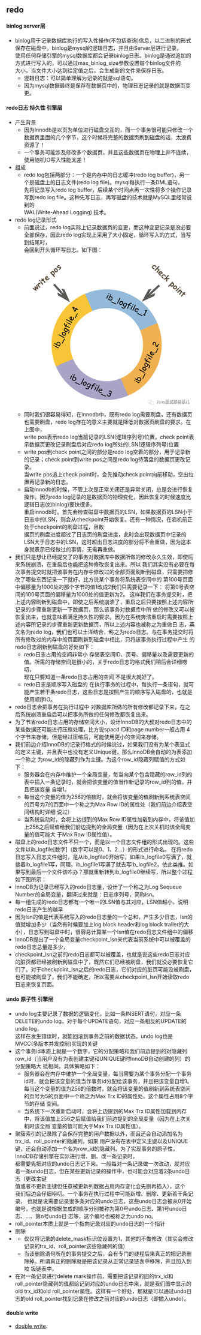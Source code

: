 ## redo  
#### binlog server层
- binlog用于记录数据库执行的写入性操作(不包括查询)信息，以二进制的形式保存在磁盘中。binlog是mysql的逻辑日志，并且由Server层进行记录，  
使用任何存储引擎的mysql数据库都会记录binlog日志。binlog是通过追加的方式进行写入的，可以通过max_binlog_size参数设置每个binlog文件的  
大小，当文件大小达到给定值之后，会生成新的文件来保存日志。
  - 逻辑日志：可以简单理解为记录的就是sql语句。
  - 因为mysql数据最终是保存在数据页中的，物理日志记录的就是数据页变更。
#### redo日志 持久性 引擎层
- 产生背景
  - 因为Innodb是以页为单位进行磁盘交互的，而一个事务很可能只修改一个数据页里面的几个字节，这个时候将完整的数据页刷到磁盘的话，太浪费资源了！
  - 一个事务可能涉及修改多个数据页，并且这些数据页在物理上并不连续，使用随机IO写入性能太差！
- 组成
  - redo log包括两部分：一个是内存中的日志缓冲(redo log buffer)，另一个是磁盘上的日志文件(redo log file)。mysql每执行一条DML语句，  
  先将记录写入redo log buffer，后续某个时间点再一次性将多个操作记录写到redo log file。这种先写日志，再写磁盘的技术就是MySQL里经常说到的  
  WAL(Write-Ahead Logging) 技术。
- redo log记录形式
  - 前面说过，redo log实际上记录数据页的变更，而这种变更记录是没必要全部保存，因此redo log实现上采用了大小固定，循环写入的方式，当写到结尾时，  
  会回到开头循环写日志。如下图：  
    ![](/studyforbat/pic/redo.png)
  - 同时我们很容易得知，在innodb中，既有redo log需要刷盘，还有数据页也需要刷盘，redo log存在的意义主要就是降低对数据页刷盘的要求。在上图中，  
  write pos表示redo log当前记录的LSN(逻辑序列号)位置，check point表示数据页更改记录刷盘后对应redo log所处的LSN(逻辑序列号)位置
  - write pos到check point之间的部分是redo log空着的部分，用于记录新的记录；check point到write pos之间是redo log待落盘的数据页更改记录。  
  当write pos追上check point时，会先推动check point向前移动，空出位置再记录新的日志。
  - 启动innodb的时候，不管上次是正常关闭还是异常关闭，总是会进行恢复操作。因为redo log记录的是数据页的物理变化，因此恢复的时候速度比逻辑日志(如binlog)要快很多。  
  重启innodb时，首先会检查磁盘中数据页的LSN，如果数据页的LSN小于日志中的LSN，则会从checkpoint开始恢复。还有一种情况，在宕机前正处于checkpoint的刷盘过程，且数  
  据页的刷盘进度超过了日志页的刷盘进度，此时会出现数据页中记录的LSN大于日志中的LSN，这时超出日志进度的部分将不会重做，因为这本身就表示已经做过的事情，无需再重做。
- 我们只是想让已经提交了的事务对数据库中数据所做的修改永久生效，即使后来系统崩溃，在重启后也能把这种修改恢复出来。所以
我们其实没有必要在每次事务提交时就把该事务在内存中修改过的全部页面刷新到磁盘，只需要把修改了哪些东西记录一下就好，比方说某个事务将系统表空间中的
第100号页面中偏移量为1000处的那个字节的值1改成2我们只需要记录一下：
将第0号表空间的100号页面的偏移量为1000处的值更新为2。
这样我们在事务提交时，把上述内容刷新到磁盘中，即使之后系统崩溃了，重启之后只要按照上述内容所记录的步骤重新更新一下数据页，那么该事务对数据库中所
做的修改又可以被恢复出来，也就意味着满足持久性的要求。因为在系统奔溃重启时需要按照上述内容所记录的步骤重新更新数据页，所以上述内容也被称之为重做日
志，英文名为redo log，我们也可以土洋结合，称之为redo日志。与在事务提交时将所有修改过的内存中的页面刷新到磁盘中相比，只将该事务执行过程中产生
的redo日志刷新到磁盘的好处如下：  
  - redo日志占用的空间非常小 存储表空间ID、页号、偏移量以及需要更新的值。所需的存储空间是很小的，关于redo日志的格式我们稍后会详细唠叨，  
  现在只要知道一条redo日志占用的空间 不是很大就好了。
  - redo日志是顺序写入磁盘的
    在执行事务的过程中，每执行一条语句，就可能产生若干条redo日志，这些日志是按照产生的顺序写入磁盘的，也就是使用顺序IO。
- redo日志会把事务在执行过程中 对数据库所做的所有修改都记录下来，在之后系统崩溃重启后可以把事务所做的任何修改都恢复出来。
- 为了节省redo日志占用的存储空间大小，设计InnoDB的大叔对redo日志中的某些数据还可能进行压缩处理，比方说spacd ID和page number一般占用
  4个字节来存储，但是经过压缩后，可能使用更小的空间来存储。
- 我们前边介绍InnoDB的记录行格式的时候说过，如果我们没有为某个表显式的定义主键，并且表中也没有定义Unique键，那么InnoDB会自动的为表添加一个称之
  为row_id的隐藏列作为主键。为这个row_id隐藏列赋值的方式如下：
  - 服务器会在内存中维护一个全局变量，每当向某个包含隐藏的row_id列的表中插入一条记录时，就会把该变量的值当作新记录的row_id列的值，并且把该变量
    自增1。
  - 每当这个变量的值为256的倍数时，就会将该变量的值刷新到系统表空间的页号为7的页面中一个称之为Max Row ID的属性处（我们前边介绍表空间结构时详细
    说过）
  - 当系统启动时，会将上边提到的Max Row ID属性加载到内存中，将该值加上256之后赋值给我们前边提到的全局变量（因为在上次关机时该全局变量的值可能大
    于Max Row ID属性值）。
- 磁盘上的redo日志文件不只一个，而是以一个日志文件组的形式出现的。这些文件以ib_logfile[数字]（数字可以是0、1、2...）的形式进行命名。
  在将redo日志写入日志文件组时，是从ib_logfile0开始写，如果ib_logfile0写满了，就接着ib_logfile1写，同理，ib_logfile1写满了就去写ib_logfile2，依此类推。如
  果写到最后一个文件该咋办？那就重新转到ib_logfile0继续写，所以整个过程如下图所示：
- InnoDB为记录已经写入的redo日志量，设计了一个称之为Log Sequeue Number的全局变量，翻译过来就是：日志序列号，简称lsn。
- 每一组生成的redo日志都有一个唯一的LSN值与其对应，LSN值越小，说明redo日志产生的越早
- 因为lsn的值是代表系统写入的redo日志量的一个总和，产生多少日志，lsn的值就增加多少（当然有时候要加上log block header和log block trailer的大
  小），日志写到磁盘中时，很容易计算某一个lsn值在redo日志文件组中的偏移
- InnoDB提出了一个全局变量checkpoint_lsn来代表当前系统中可以被覆盖的redo日志总量是多少，
- checkpoint_lsn之前的redo日志都可以被覆盖，也就是说这些redo日志对应的脏页都已经被刷新到磁盘中了，既然它们已经被刷盘，我们就没必要恢复它
  们了。对于checkpoint_lsn之后的redo日志，它们对应的脏页可能没被刷盘，也可能被刷盘了，我们不能确定，所以需要从checkpoint_lsn开始读取redo  
  日志来恢复页面。
#### undo 原子性 引擎层
- undo log主要记录了数据的逻辑变化，比如一条INSERT语句，对应一条DELETE的undo log，对于每个UPDATE语句，对应一条相反的UPDATE的undo log，  
这样在发生错误时，就能回滚到事务之前的数据状态。undo log也是MVCC(多版本并发控制)实现的关键
- 这个事务id本质上就是一个数字，它的分配策略和我们前边提到的对隐藏列row_id（当用户没有为表创建主键和UNIQUE键时InnoDB自动创建的列）的分配策略大
  抵相同，具体策略如下：
  - 服务器会在内存中维护一个全局变量，每当需要为某个事务分配一个事务id时，就会把该变量的值当作事务id分配给该事务，并且把该变量自增1。
  每当这个变量的值为256的倍数时，就会将该变量的值刷新到系统表空间的页号为5的页面中一个称之为Max Trx ID的属性处，这个属性占用8个字节的存储
  空间。
  - 当系统下一次重新启动时，会将上边提到的Max Trx ID属性加载到内存中，将该值加上256之后赋值给我们前边提到的全局变量（因为在上次关机时该全局
  变量的值可能大于Max Trx ID属性值）。
- 聚簇索引的记录除了会保存完整的用户数据以外，而且还会自动添加名为trx_id、roll_pointer的隐藏列，如果
  用户没有在表中定义主键以及UNIQUE键，还会自动添加一个名为row_id的隐藏列。为了实现事务的原子性，InnoDB存储引擎在实际进行增、删、改一条记录时，  
都需要先把对应的undo日志记下来。一般每对一条记录做一次改动，就对应着一条undo日志，但在某些更新记录的操作中，也可能会对应着2条undo日志（更改主键  
值或者不更新主键但任意被更新列数据占用内存变化会先删再插入），这个  
我们后边会仔细唠叨。一个事务在执行过程中可能新增、删除、更新若干条记录，
  也就是说需要记录很多条对应的undo日志，这些undo日志会被从0开始编号，也就是说根据生成的顺序分别被称为第0号undo日志、第1号undo日志、...、第n号undo日
  志等，这个编号也被称之为undo no。
- roll_pointer本质上就是一个指向记录对应的undo日志的一个指针
- 删除
- 
  - 仅仅将记录的delete_mask标识位设置为1，其他的不做修改（其实会修改记录的trx_id、roll_pointer这些隐藏列的值） 
  - 当该删除语句所在的事务提交之后，会有专门的线程后来真正的把记录删除掉。所谓真正的删除就是把该记录从正常记录链表中移除，并且加入到垃
    圾链表中，
- 在对一条记录进行delete mark操作前，需要把该记录的旧的trx_id和roll_pointer隐藏列的值都给记到对应的undo日志中来，就是我们图中显示的old
  trx_id和old roll_pointer属性。这样有一个好处，那就是可以通过undo日志的old roll_pointer找到记录在修改之前对应的undo日志（即插入undo）。
#### double write
- [double write](https://www.cnblogs.com/geaozhang/p/7241744.html).
